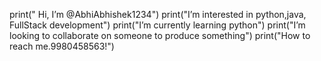 print(" Hi, I’m @AbhiAbhishek1234")
print("I’m interested in python,java, FullStack development")
 print("I’m currently learning python")
  print("I’m looking to collaborate on someone to produce something")
   print("How to reach me.9980458563!")

<!---
AbhiAbhishek1234/AbhiAbhishek1234 is a ✨ special ✨ repository because its `README.md` (this file) appears on your GitHub profile.
You can click the Preview link to take a look at your changes.
--->

